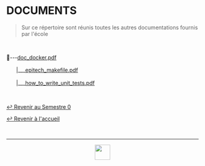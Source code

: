 # DOCUMENTS

> Sur ce répertoire sont réunis toutes les autres documentations fournis par l'école

<br>

📂---[doc_docker.pdf](https://github.com/Studio-17/Epitech-Subjects/blob/main/Semester-0/DOCUMENTS/Technical_Documentation/doc_docker.pdf)

ㅤㅤ|\_\_\_[epitech_makefile.pdf](https://github.com/Studio-17/Epitech-Subjects/blob/main/Semester-0/DOCUMENTS/Technical_Documentation/epitech_makefile.pdf)

ㅤㅤ|\_\_\_[how_to_write_unit_tests.pdf](https://github.com/Studio-17/Epitech-Subjects/blob/main/Semester-0/DOCUMENTS/Technical_Documentation/how_to_write_unit_tests.pdf)

<br>

[↩️ Revenir au Semestre 0](https://github.com/Studio-17/Epitech-Subjects/tree/main/Semester-0/DOCUMENTS)

[↩️ Revenir à l'accueil](https://github.com/Studio-17/Epitech-Subjects)

<br>

---

<div align="center">

<a href="https://github.com/Studio-17" target="_blank"><img src="../../voc17.gif" width="40"></a>

</div>
